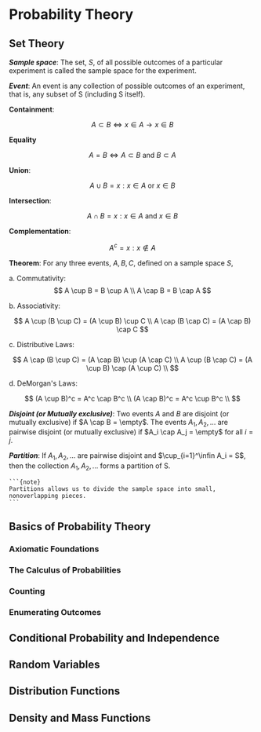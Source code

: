 # Probability Theory

## Set Theory

***Sample space***: The set, $S$, of all possible outcomes of a particular experiment is called the sample space for the experiment.

***Event***: An event is any collection of possible outcomes of an experiment, that is, any subset of S (including S itself).

**Containment**:

$$
    A \subset B \Leftrightarrow x \in A \rightarrow x \in B
$$

**Equality**

$$
    A = B \Leftrightarrow A \subset B~\text{and}~B \subset A
$$

**Union**:

$$
A \cup B = {x: x \in A~\text{or}~x \in B}
$$

**Intersection**:

$$
    A \cap B = {x: x \in A~\text{and} ~x \in B}
$$

**Complementation**: 

$$
    A^c = {x: x \notin A}
$$

**Theorem**: For any three events, $A, B, C$, defined on a sample space $S$,

a. Commutativity:
$$
    A \cup B = B \cup A \\
    A \cap B = B \cap A
$$

b. Associativity:

$$
    A \cup (B \cup C) = (A \cup B) \cup C \\
    A \cap (B \cap C) = (A \cap B) \cap C
$$

c. Distributive Laws:

$$
    A \cap (B \cup C) = (A \cap B) \cup (A \cap C) \\
    A \cup (B \cap C) = (A \cup B) \cap (A \cup C) \\
$$

d. DeMorgan's Laws: 

$$
    (A \cup B)^c =  A^c \cap B^c \\
    (A \cap B)^c =  A^c \cup B^c \\
$$

***Disjoint (or Mutually exclusive)***: Two events $A$ and $B$ are disjoint (or mutually exclusive) if $A \cap B = \empty$. The events $A_1, A_2, \dots$ are pairwise disjoint (or mutually exclusive) if $A_i \cap A_j = \empty$ for all $i = j$.

***Partition***: If $A_1, A_2, \dots$ are pairwise disjoint and $\cup_{i=1}^\infin A_i = S$, then the
collection $A_1, A_2, \dots$ forms a partition of S.

````{margin}
```{note}
Partitions allows us to divide the sample space into small, nonoverlapping pieces.
```
````


## Basics of Probability Theory

### Axiomatic Foundations

### The Calculus of Probabilities

### Counting

### Enumerating Outcomes

## Conditional Probability and Independence

## Random Variables

## Distribution Functions

## Density and Mass Functions